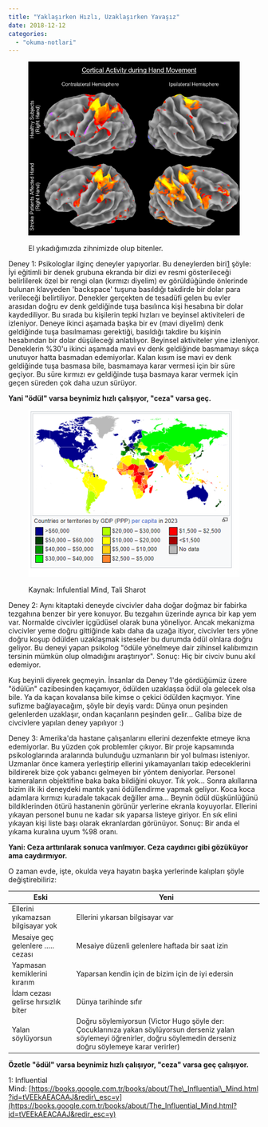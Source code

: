 ```yaml
---
title: "Yaklaşırken Hızlı, Uzaklaşırken Yavaşız"
date: 2018-12-12
categories: 
  - "okuma-notlari"
---
```


<figure>

![](/images/image1.png)

<figcaption>

El yıkadığımızda zihnimizde olup bitenler.

</figcaption>

</figure>

Deney 1: Psikologlar ilginç deneyler yapıyorlar. Bu deneylerden biri[1](#dfref-footnote-1) şöyle: İyi eğitimli bir denek grubuna ekranda bir dizi ev resmi gösterileceği belirlilerek özel bir rengi olan (kırmızı diyelim) ev görüldüğünde önlerinde bulunan klavyeden 'backspace' tuşuna basıldığı takdirde bir dolar para verileceği belirtiliyor. Denekler gerçekten de tesadüfi gelen bu evler arasıdan doğru ev denk geldiğinde tuşa basılınca kişi hesabına bir dolar kaydediliyor. Bu sırada bu kişilerin tepki hızları ve beyinsel aktiviteleri de izleniyor. Deneye ikinci aşamada başka bir ev (mavi diyelim) denk geldiğinde tuşa basılmaması gerektiği, basıldığı takdire bu kişinin hesabından bir dolar düşüleceği anlatılıyor. Beyinsel aktiviteler yine izleniyor. Deneklerin %30'u ikinci aşamada mavi ev denk geldiğinde basmamayı sıkça unutuyor hatta basmadan edemiyorlar. Kalan kısım ise mavi ev denk geldiğinde tuşa basmasa bile, basmamaya karar vermesi için bir süre geçiyor. Bu süre kırmızı ev geldiğinde tuşa basmaya karar vermek için geçen süreden çok daha uzun sürüyor.

**Yani "ödül" varsa beynimiz hızlı çalışıyor, "ceza" varsa geç.**

<figure>

![](/images/image.png)

<figcaption>

Kaynak: Infulential Mind, Tali Sharot

</figcaption>

</figure>

Deney 2: Aynı kitaptaki deneyde civcivler daha doğar doğmaz bir fabirka tezgahına benzer bir yere konuyor. Bu tezgahın üzerinde ayrıca bir kap yem var. Normalde civcivler içgüdüsel olarak buna yöneliyor. Ancak mekanizma civcivler yeme doğru gittiğinde kabı daha da uzağa itiyor, civcivler ters yöne doğru koşup ödülden uzaklaşmak isteseler bu durumda ödül olnlara doğru geliyor. Bu deneyi yapan psikolog "ödüle yönelmeye dair zihinsel kalıbımızın tersinin mümkün olup olmadığını araştırıyor". Sonuç: Hiç bir civciv bunu akıl edemiyor.

Kuş beyinli diyerek geçmeyin. İnsanlar da Deney 1'de gördüğümüz üzere "ödülün" cazibesinden kaçamıyor, ödülden uzaklaşsa ödül ola gelecek olsa bile. Ya da kaçan kovalansa bile kimse o çekici ödülden kaçmıyor. Yine sufizme bağlayacağım, şöyle bir deyiş vardı: Dünya onun peşinden gelenlerden uzaklaşır, ondan kaçanların peşinden gelir... Galiba bize de civcivlere yapılan deney yapılıyor :)

Deney 3: Amerika'da hastane çalışanlarını ellerini dezenfekte etmeye ikna edemiyorlar. Bu yüzden çok problemler çıkıyor. Bir proje kapsamında psikologlarında aralarında bulunduğu uzmanların bir yol bulması isteniyor. Uzmanlar önce kamera yerleştirip ellerini yıkamayanları takip edeceklerini bildirerek bize çok yabancı gelmeyen bir yöntem deniyorlar. Personel kameraların objektifine baka baka bildiğini okuyor. Tık yok... Sonra akıllarına bizim ilk iki deneydeki mantık yani ödüllendirme yapmak geliyor. Koca koca adamlara kırmızı kuradale takacak değiller ama... Beynin ödül düşkünlüğünü bildiklerinden ötürü hastanenin görünür yerlerine ekranla koyuyorlar. Ellerini yıkayan personel bunu ne kadar sık yaparsa listeye giriyor. En sık elini yıkayan kişi liste başı olarak ekranlardan görünüyor. Sonuç: Bir anda el yıkama kuralına uyum %98 oranı.

**Yani: Ceza arttırılarak sonuca varılmıyor. Ceza caydırıcı gibi gözüküyor ama caydırmıyor.**

O zaman evde, işte, okulda veya hayatın başka yerlerinde kalıpları şöyle değiştirebiliriz:

| Eski | Yeni |
| --- | --- |
| Ellerini yıkamazsan bilgisayar yok | Ellerini yıkarsan bilgisayar var |
| Mesaiye geç gelenlere ….. cezası | Mesaiye düzenli gelenlere haftada bir saat izin |
| Yapmasan kemiklerini kırarım | Yaparsan kendin için de bizim için de iyi edersin |
| İdam cezası gelirse hırsızlık biter | Dünya tarihinde sıfır |
| Yalan söylüyorsun | Doğru söylemiyorsun (Victor Hugo şöyle der: Çocuklarınıza yakan söylüyorsun derseniz yalan söylemeyi öğrenirler, doğru söylemedin derseniz doğru söylemeye karar verirler) |

**Özetle "ödül" varsa beynimiz hızlı çalışıyor, "ceza" varsa geç çalışıyor.**

1: Influential Mind: [https://books.google.com.tr/books/about/The\_Influential\_Mind.html?id=tVEEkAEACAAJ&redir\_esc=y](https://books.google.com.tr/books/about/The_Influential_Mind.html?id=tVEEkAEACAAJ&redir_esc=y)

